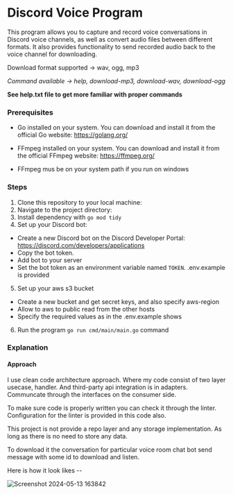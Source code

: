 # Discord Voice Program

This program allows you to capture and record voice conversations in Discord voice channels, as well as convert audio files between different formats. It also provides functionality to send recorded audio back to the voice channel for downloading.

Download format supported -> wav, ogg, mp3

*Command available -> help, download-mp3, download-wav, download-ogg*

__See help.txt file to get more familiar with proper commands__

### Prerequisites

- Go installed on your system. You can download and install it from the official Go website: https://golang.org/

- FFmpeg installed on your system. You can download and install it from the official FFmpeg website: https://ffmpeg.org/
- FFmpeg mus be on your system path if you run on windows

### Steps

1. Clone this repository to your local machine:
2. Navigate to the project directory:
3. Install dependency with ```go mod tidy```
4. Set up your Discord bot:

- Create a new Discord bot on the Discord Developer Portal: https://discord.com/developers/applications
- Copy the bot token.
- Add bot to your server
- Set the bot token as an environment variable named `TOKEN`. .env.example is provided
5. Set up your aws s3 bucket
  - Create a new bucket and get secret keys, and also specify aws-region
  - Allow to aws to public read from the other hosts
  - Specify the required values as in the .env.example shows
6. Run the program ```go run cmd/main/main.go``` command

### Explanation

#### Approach 
I use clean code architecture approach. Where my code consist of two layer usecase, handler. And third-party api integration is in adapters.
Communcate through the interfaces on the consumer side.

To make sure code is properly written you can check it through the linter. Configuration for the linter is provided in this code also.

This project is not provide a repo layer and any storage implementation. As long as there is no need to store any data.

To download it the conversation for particular voice room chat bot send message with some id to download and listen.

Here is how it look likes -- 

![Screenshot 2024-05-13 163842](https://github.com/MamushevArup/discord-voice/assets/93328884/665854ea-ad60-4933-af8e-96fb6c35482a)


